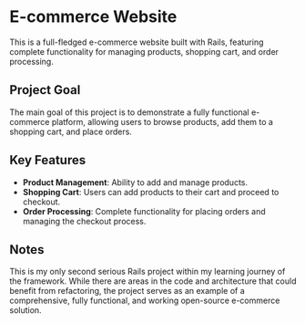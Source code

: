 # E-commerce Website

This is a full-fledged e-commerce website built with Rails, featuring complete functionality for managing products, shopping cart, and order processing.

## Project Goal
The main goal of this project is to demonstrate a fully functional e-commerce platform, allowing users to browse products, add them to a shopping cart, and place orders.

## Key Features
- **Product Management**: Ability to add and manage products.
- **Shopping Cart**: Users can add products to their cart and proceed to checkout.
- **Order Processing**: Complete functionality for placing orders and managing the checkout process.

## Notes
This is my only second serious Rails project within my learning journey of the framework. While there are areas in the code and architecture that could benefit from refactoring, the project serves as an example of a comprehensive, fully functional, and working open-source e-commerce solution.
